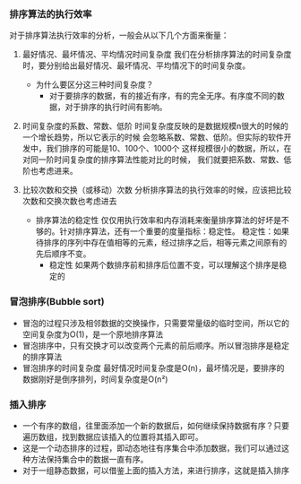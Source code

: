 ### 排序算法的执行效率
对于排序算法执行效率的分析，一般会从以下几个方面来衡量：

1. 最好情况、最坏情况、平均情况时间复杂度
我们在分析排序算法的时间复杂度时，要分别给出最好情况、最坏情况、平均情况下的时间复杂度。

    * 为什么要区分这三种时间复杂度？
        * 对于要排序的数据，有的接近有序，有的完全无序。有序度不同的数据，对于排序的执行时间有影响。
2. 时间复杂度的系数、常数、低阶
    时间复杂度反映的是数据规模n很大的时候的一个增长趋势，所以它表示的时候
    会忽略系数、常数、低阶。但实际的软件开发中，我们排序的可能是10、100个、1000个
    这样规模很小的数据，所以，在对同一阶时间复杂度的排序算法性能对比的时候，
    我们就要把系数、常数、低阶也考虑进来。
   
3. 比较次数和交换（或移动）次数
    分析排序算法的执行效率的时候，应该把比较次数和交换次数也考虑进去
   
    * 排序算法的稳定性
        仅仅用执行效率和内存消耗来衡量排序算法的好坏是不够的。针对排序算法，还有一个重要的度量指标：稳定性。
    稳定性：如果待排序的序列中存在值相等的元素，经过排序之后，相等元素之间原有的先后顺序不变。
        * 稳定性
            如果两个数排序前和排序后位置不变，可以理解这个排序是稳定的
            
### 冒泡排序(Bubble sort)
* 冒泡的过程只涉及相邻数据的交换操作，只需要常量级的临时空间，所以它的空间复杂度为O(1)，是一个原地排序算法
* 冒泡排序中，只有交换才可以改变两个元素的前后顺序。所以冒泡排序是稳定的排序算法
* 冒泡排序的时间复杂度
    最好情况时间复杂度是O(n)，最坏情况是，要排序的数据刚好是倒序排列，时间复杂度是O(n²)
    
### 插入排序
* 一个有序的数组，往里面添加一个新的数据后，如何继续保持数据有序？只要遍历数组，找到数据应该插入的位置将其插入即可。
* 这是一个动态排序的过程，即动态地往有序集合中添加数据，我们可以通过这种方法保持集合中的数据一直有序。
* 对于一组静态数据，可以借鉴上面的插入方法，来进行排序，这就是插入排序

